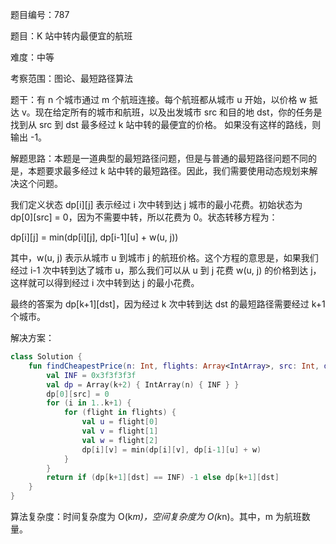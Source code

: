 题目编号：787

题目：K 站中转内最便宜的航班

难度：中等

考察范围：图论、最短路径算法

题干：有 n 个城市通过 m 个航班连接。每个航班都从城市 u 开始，以价格 w 抵达 v。现在给定所有的城市和航班，以及出发城市 src 和目的地 dst，你的任务是找到从 src 到 dst 最多经过 k 站中转的最便宜的价格。 如果没有这样的路线，则输出 -1。

解题思路：本题是一道典型的最短路径问题，但是与普通的最短路径问题不同的是，本题要求最多经过 k 站中转的最短路径。因此，我们需要使用动态规划来解决这个问题。

我们定义状态 dp[i][j] 表示经过 i 次中转到达 j 城市的最小花费。初始状态为 dp[0][src] = 0，因为不需要中转，所以花费为 0。状态转移方程为：

dp[i][j] = min(dp[i][j], dp[i-1][u] + w(u, j))

其中，w(u, j) 表示从城市 u 到城市 j 的航班价格。这个方程的意思是，如果我们经过 i-1 次中转到达了城市 u，那么我们可以从 u 到 j 花费 w(u, j) 的价格到达 j，这样就可以得到经过 i 次中转到达 j 的最小花费。

最终的答案为 dp[k+1][dst]，因为经过 k 次中转到达 dst 的最短路径需要经过 k+1 个城市。

解决方案：

```kotlin
class Solution {
    fun findCheapestPrice(n: Int, flights: Array<IntArray>, src: Int, dst: Int, k: Int): Int {
        val INF = 0x3f3f3f3f
        val dp = Array(k+2) { IntArray(n) { INF } }
        dp[0][src] = 0
        for (i in 1..k+1) {
            for (flight in flights) {
                val u = flight[0]
                val v = flight[1]
                val w = flight[2]
                dp[i][v] = min(dp[i][v], dp[i-1][u] + w)
            }
        }
        return if (dp[k+1][dst] == INF) -1 else dp[k+1][dst]
    }
}
```

算法复杂度：时间复杂度为 O(k*m)，空间复杂度为 O(k*n)。其中，m 为航班数量。
